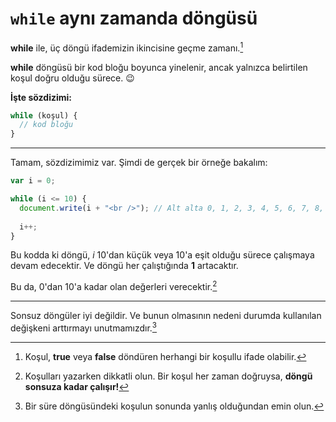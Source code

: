 # `while` aynı zamanda döngüsü


**while** ile, üç döngü ifademizin ikincisine geçme zamanı.[^1]

**while** döngüsü bir kod bloğu boyunca yinelenir, ancak yalnızca belirtilen koşul doğru olduğu sürece. 😉

**İşte sözdizimi:**

```javascript
while (koşul) {    
  // kod bloğu
}
```
  [^1]: Koşul, **true** veya **false** döndüren herhangi bir koşullu ifade olabilir.

<hr>

Tamam, sözdizimimiz var. Şimdi de gerçek bir örneğe bakalım:

```javascript	
var i = 0;

while (i <= 10) {
  document.write(i + "<br />"); // Alt alta 0, 1, 2, 3, 4, 5, 6, 7, 8, 9, 10 yazdırılır.
  
  i++;
} 
```

Bu kodda ki döngü, *i* 10'dan küçük veya 10'a eşit olduğu sürece çalışmaya devam edecektir. Ve döngü her çalıştığında **1** artacaktır.

Bu da, 0'dan 10'a kadar olan değerleri verecektir.[^2]

  [^2]: Koşulları yazarken dikkatli olun. Bir koşul her zaman doğruysa, **döngü sonsuza kadar çalışır!**

<hr>

Sonsuz döngüler iyi değildir. Ve bunun olmasının nedeni durumda kullanılan değişkeni arttırmayı unutmamızdır.[^3]

  [^3]: Bir süre döngüsündeki koşulun sonunda yanlış olduğundan emin olun.

